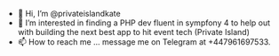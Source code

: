 - 👋 Hi, I’m @privateislandkate
- 👀 I’m interested in finding a PHP dev fluent in sympfony 4 to help out with building the next best app to hit event tech (Private Island) 
- 📫 How to reach me ... message me on Telegram at +447961697533. 

<!---
privateislandkate/privateislandkate is a ✨ special ✨ repository because its `README.md` (this file) appears on your GitHub profile.
You can click the Preview link to take a look at your changes.
--->
